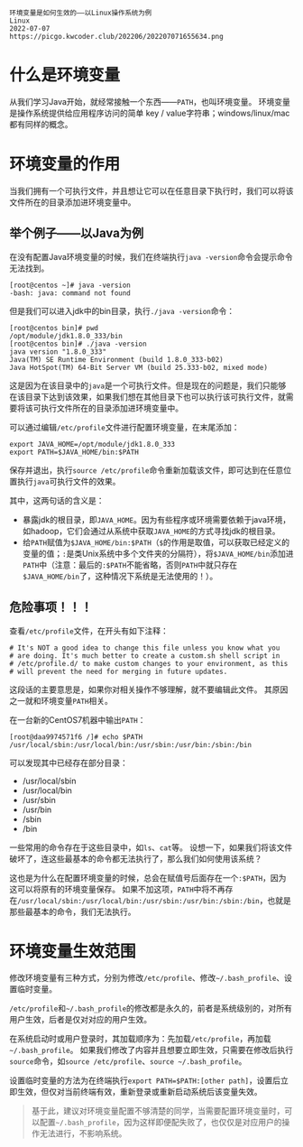 ```text
环境变量是如何生效的——以Linux操作系统为例
Linux
2022-07-07
https://picgo.kwcoder.club/202206/202207071655634.png
```

# 什么是环境变量

从我们学习Java开始，就经常接触一个东西——`PATH`，也叫环境变量。
环境变量是操作系统提供给应用程序访问的简单 key / value字符串；windows/linux/mac都有同样的概念。

# 环境变量的作用

当我们拥有一个可执行文件，并且想让它可以在任意目录下执行时，我们可以将该文件所在的目录添加进环境变量中。

## 举个例子——以Java为例

在没有配置Java环境变量的时候，我们在终端执行`java -version`命令会提示命令无法找到。

```shell
[root@centos ~]# java -version
-bash: java: command not found
```

但是我们可以进入jdk中的bin目录，执行`./java -version`命令：

```shell
[root@centos bin]# pwd
/opt/module/jdk1.8.0_333/bin
[root@centos bin]# ./java -version
java version "1.8.0_333"
Java(TM) SE Runtime Environment (build 1.8.0_333-b02)
Java HotSpot(TM) 64-Bit Server VM (build 25.333-b02, mixed mode)
```

这是因为在该目录中的`java`是一个可执行文件。但是现在的问题是，我们只能够在该目录下达到该效果，如果我们想在其他目录下也可以执行该可执行文件，就需要将该可执行文件所在的目录添加进环境变量中。

可以通过编辑`/etc/profile`文件进行配置环境变量，在末尾添加：

```shell
export JAVA_HOME=/opt/module/jdk1.8.0_333
export PATH=$JAVA_HOME/bin:$PATH
```

保存并退出，执行`source /etc/profile`命令重新加载该文件，即可达到在任意位置执行`java`可执行文件的效果。

其中，这两句话的含义是：

- 暴露jdk的根目录，即`JAVA_HOME`。因为有些程序或环境需要依赖于java环境，如hadoop，它们会通过从系统中获取`JAVA_HOME`的方式寻找jdk的根目录。
- 给`PATH`赋值为`$JAVA_HOME/bin:$PATH`（`$`的作用是取值，可以获取已经定义的变量的值；`:`是类Unix系统中多个文件夹的分隔符），将`$JAVA_HOME/bin`添加进`PATH`中（注意：最后的`:$PATH`不能省略，否则`PATH`中就只存在`$JAVA_HOME/bin`了，这种情况下系统是无法使用的！）。


## 危险事项！！！

查看`/etc/profile`文件，在开头有如下注释：

```shell
# It's NOT a good idea to change this file unless you know what you
# are doing. It's much better to create a custom.sh shell script in
# /etc/profile.d/ to make custom changes to your environment, as this
# will prevent the need for merging in future updates.
```

这段话的主要意思是，如果你对相关操作不够理解，就不要编辑此文件。
其原因之一就和环境变量`PATH`相关。

在一台新的CentOS7机器中输出`PATH`：

```shell
[root@daa9974571f6 /]# echo $PATH
/usr/local/sbin:/usr/local/bin:/usr/sbin:/usr/bin:/sbin:/bin
```

可以发现其中已经存在部分目录：

- /usr/local/sbin
- /usr/local/bin
- /usr/sbin
- /usr/bin
- /sbin
- /bin

一些常用的命令存在于这些目录中，如`ls`、`cat`等。
设想一下，如果我们将该文件破坏了，连这些最基本的命令都无法执行了，那么我们如何使用该系统？

这也是为什么在配置环境变量的时候，总会在赋值号后面存在一个`:$PATH`，因为这可以将原有的环境变量保存。
如果不加这项，`PATH`中将不再存在`/usr/local/sbin:/usr/local/bin:/usr/sbin:/usr/bin:/sbin:/bin`，也就是那些最基本的命令，我们无法执行。

# 环境变量生效范围

修改环境变量有三种方式，分别为修改`/etc/profile`、修改`~/.bash_profile`、设置临时变量。

`/etc/profile`和`~/.bash_profile`的修改都是永久的，前者是系统级别的，对所有用户生效，后者是仅对对应的用户生效。

在系统启动时或用户登录时，其加载顺序为：先加载`/etc/profile`，再加载`~/.bash_profile`。
如果我们修改了内容并且想要立即生效，只需要在修改后执行`source`命令，如`source /etc/profile`、`source ~/.bash_profile`。

设置临时变量的方法为在终端执行`export PATH=$PATH:[other path]`，设置后立即生效，但仅对当前终端有效，重新登录或重新启动系统后该变量失效。


> 基于此，建议对环境变量配置不够清楚的同学，当需要配置环境变量时，可以配置`~/.bash_profile`，因为这样即便配失败了，也仅仅是对应用户的操作无法进行，不影响系统。